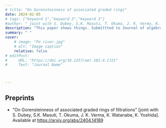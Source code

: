 ```yaml
---
# title: "On Gorensteinness of associated graded rings" 
date: 2024-02-05
# tags: ["keyword 1","keyword 2","keyword 3"]
#author: " joint with S. Dubey, S.K. Masuti, T. Okuma, J. K. Verma, K. Watanabe, K. Yoshida "
description: "This paper shows things. Submittted to Journal of algebra February 2024." 
summary: " " 
cover:
    # image: "Po river.jpg"
    # alt: "Image caption"
    relative: false
# editPost:
#     URL: "https://doi.org/10.1257/aer.102.4.1721"
#     Text: "Journal Name"



---
```

## Preprints
+ "On Gorensteinness of associated graded rings of filtrations" [joint with S. Dubey, S.K. Masuti, T. Okuma, J. K. Verma, K. Watanabe, K. Yoshida]. Available at https://arxiv.org/abs/2404.14189

<!-- ##### Download

+ https://arxiv.org/abs/2404.14189


---

##### Abstract
Let $(A, \mathfrak{m})$ be a Gorenstein local ring, and $\mathcal{F} =\(F_n \)_{n\in \mathbb{Z}}$ a Hilbert filtration. In this paper, we give a  criterion for Gorensteinness of the associated graded ring of $\mathcal{F}$ in terms of the Hilbert coefficients of  $\mathcal{F}$ in some cases. As a consequence we
recover and extend a result proved by Okuma, Watanabe and Yoshida. Further, we present ring-theoretic properties of the normal tangent cone of the maximal ideal of $A=S/(f)$ where $S=K \llbracket x_0,x_1,\ldots, x_m \rrbracket $ is a formal power series ring over an algebraically closed field $K$, and $f=x_0^a-g(x_1,\ldots,x_m)$, where $g$ is a polynomial with $g \in (x_1,\ldots,x_m)^b \setminus (x_1,\ldots,x_m)^{b+1}$, and $a,b, m$ are integers.
We show that the normal tangent cone $\overline{G}(\mathfrak{m})$ is Cohen-Macaulay if $A$ is normal and $a \le b$. Moreover, we give a criterion of the Gorensteinness of $\overline{G}(\mathfrak{m})$. 

--- -->
<!-- 
##### Citation

Author. Year. "Title." *Journal* Volume (Issue): First page–Last page. 

```BibTeX
@article{AAYY,
author = {Author},
doi = {paper_doi},
journal = {Journal},
number = {Issue},
pages = {XXX--YYY},
title ={Title},
volume = {Volume},
year = {Year}}
``` -->

<!-- --- -->

<!-- ##### Related material -->

<!-- + [Presentation slides](presentation1.pdf) -->

